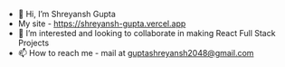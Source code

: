 - 👋 Hi, I’m Shreyansh Gupta
- My site - https://shreyansh-gupta.vercel.app
- 👀 I’m interested and looking to collaborate in making React Full Stack Projects
- 📫 How to reach me - mail at guptashreyansh2048@gmail.com

